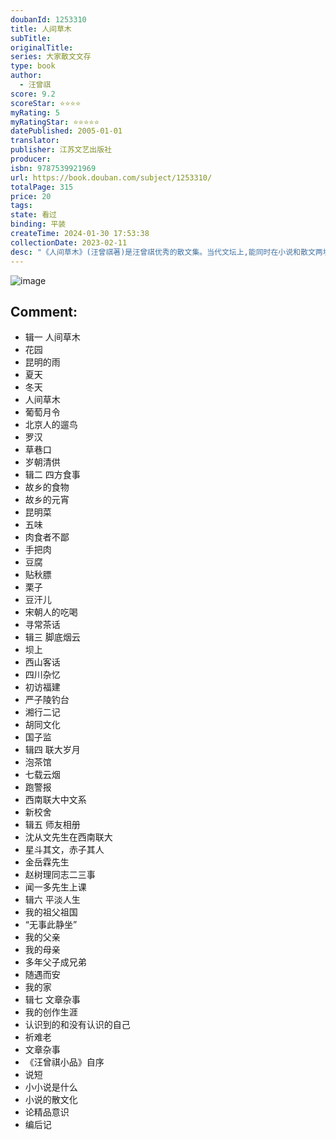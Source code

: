 ```yaml
---
doubanId: 1253310
title: 人间草木
subTitle: 
originalTitle: 
series: 大家散文文存
type: book
author: 
  - 汪曾祺
score: 9.2
scoreStar: ⭐⭐⭐⭐
myRating: 5
myRatingStar: ⭐⭐⭐⭐⭐
datePublished: 2005-01-01
translator: 
publisher: 江苏文艺出版社
producer: 
isbn: 9787539921969
url: https://book.douban.com/subject/1253310/
totalPage: 315
price: 20
tags: 
state: 看过
binding: 平装
createTime: 2024-01-30 17:53:38
collectionDate: 2023-02-11
desc: "《人间草木》(汪曾祺著)是汪曾祺优秀的散文集。当代文坛上,能同时在小说和散文两块田地里经营,且自成一家的并不多,汪曾祺先生算是其中的一个。汪曾祺先生是公认的文体家,不仅能写一手优秀的小说,还能写一手漂亮的散文。"
---
```


![image](assets/s1201610.jpg)

Comment: 
---



  - 辑一 人间草木
  - 花园
  - 昆明的雨
  - 夏天
  - 冬天
  - 人间草木
  - 葡萄月令
  - 北京人的遛鸟
  - 罗汉
  - 草巷口
  - 岁朝清供
  - 辑二 四方食事
  - 故乡的食物
  - 故乡的元宵
  - 昆明菜
  - 五味
  - 肉食者不鄙
  - 手把肉
  - 豆腐
  - 贴秋膘
  - 栗子
  - 豆汗儿
  - 宋朝人的吃喝
  - 寻常茶话
  - 辑三 脚底烟云
  - 坝上
  - 西山客话
  - 四川杂忆
  - 初访福建
  - 严子陵钓台
  - 湘行二记
  - 胡同文化
  - 国子监
  - 辑四 联大岁月
  - 泡茶馆
  - 七载云烟
  - 跑警报
  - 西南联大中文系
  - 新校舍
  - 辑五 师友相册
  - 沈从文先生在西南联大
  - 星斗其文，赤子其人
  - 金岳霖先生
  - 赵树理同志二三事
  - 闻一多先生上课
  - 辑六 平淡人生
  - 我的祖父祖国
  - “无事此静坐”
  - 我的父亲
  - 我的母亲
  - 多年父子成兄弟
  - 随遇而安
  - 我的家
  - 辑七 文章杂事
  - 我的创作生涯
  - 认识到的和没有认识的自己
  - 祈难老
  - 文章杂事
  - 《汪曾祺小品》自序
  - 说短
  - 小小说是什么
  - 小说的散文化
  - 论精品意识
  - 编后记
